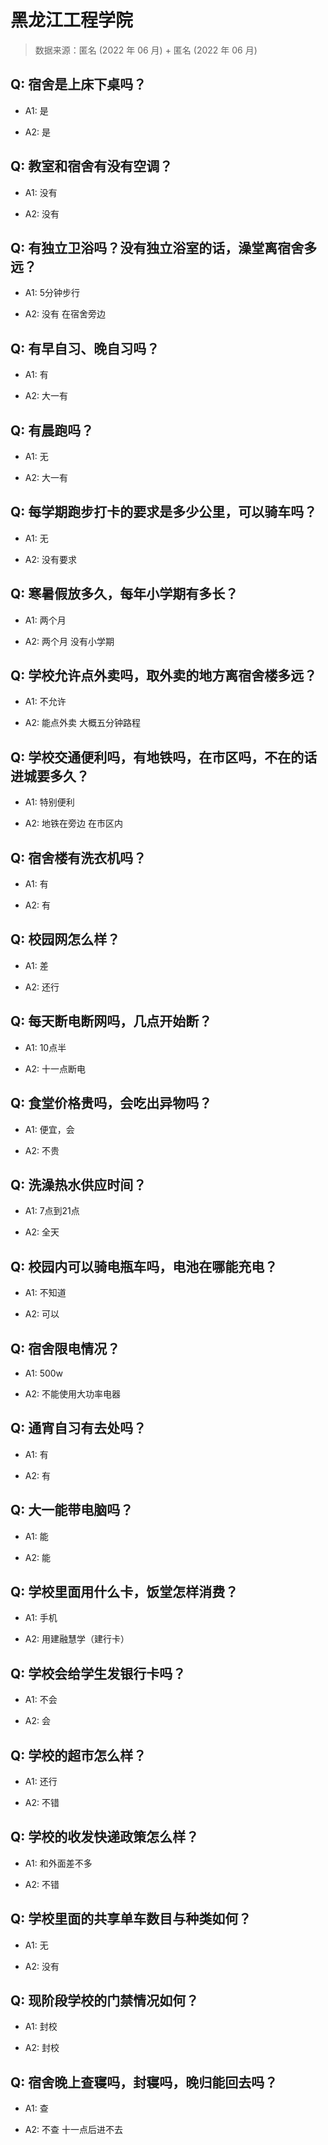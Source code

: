 # 黑龙江工程学院

> 数据来源：匿名 (2022 年 06 月) + 匿名 (2022 年 06 月)

## Q: 宿舍是上床下桌吗？

- A1: 是

- A2: 是

## Q: 教室和宿舍有没有空调？

- A1: 没有

- A2: 没有

## Q: 有独立卫浴吗？没有独立浴室的话，澡堂离宿舍多远？

- A1: 5分钟步行

- A2: 没有 在宿舍旁边

## Q: 有早自习、晚自习吗？

- A1: 有

- A2: 大一有

## Q: 有晨跑吗？

- A1: 无

- A2: 大一有

## Q: 每学期跑步打卡的要求是多少公里，可以骑车吗？

- A1: 无

- A2: 没有要求

## Q: 寒暑假放多久，每年小学期有多长？

- A1: 两个月

- A2: 两个月 没有小学期

## Q: 学校允许点外卖吗，取外卖的地方离宿舍楼多远？

- A1: 不允许

- A2: 能点外卖 大概五分钟路程

## Q: 学校交通便利吗，有地铁吗，在市区吗，不在的话进城要多久？

- A1: 特别便利

- A2: 地铁在旁边 在市区内

## Q: 宿舍楼有洗衣机吗？

- A1: 有

- A2: 有

## Q: 校园网怎么样？

- A1: 差

- A2: 还行

## Q: 每天断电断网吗，几点开始断？

- A1: 10点半

- A2: 十一点断电

## Q: 食堂价格贵吗，会吃出异物吗？

- A1: 便宜，会

- A2: 不贵

## Q: 洗澡热水供应时间？

- A1: 7点到21点

- A2: 全天

## Q: 校园内可以骑电瓶车吗，电池在哪能充电？

- A1: 不知道

- A2: 可以

## Q: 宿舍限电情况？

- A1: 500w

- A2: 不能使用大功率电器

## Q: 通宵自习有去处吗？

- A1: 有

- A2: 有

## Q: 大一能带电脑吗？

- A1: 能

- A2: 能

## Q: 学校里面用什么卡，饭堂怎样消费？

- A1: 手机

- A2: 用建融慧学（建行卡）

## Q: 学校会给学生发银行卡吗？

- A1: 不会

- A2: 会

## Q: 学校的超市怎么样？

- A1: 还行

- A2: 不错

## Q: 学校的收发快递政策怎么样？

- A1: 和外面差不多

- A2: 不错

## Q: 学校里面的共享单车数目与种类如何？

- A1: 无

- A2: 没有

## Q: 现阶段学校的门禁情况如何？

- A1: 封校

- A2: 封校

## Q: 宿舍晚上查寝吗，封寝吗，晚归能回去吗？

- A1: 查

- A2: 不查 十一点后进不去

